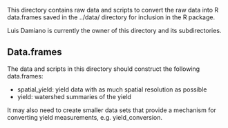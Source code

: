 This directory contains raw data and scripts to convert the raw data into R
data.frames saved in the ../data/ directory for inclusion in the R package.

Luis Damiano is currently the owner of this directory and its subdirectories.

## Data.frames

The data and scripts in this directory should construct the following 
data.frames:

- spatial_yield: yield data with as much spatial resolution as possible
- yield: watershed summaries of the yield

It may also need to create smaller data sets that provide a mechanism for 
converting yield measurements, e.g. yield_conversion.


